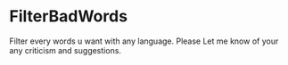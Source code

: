 # FilterBadWords
Filter every words u want with any language.
Please Let me know of your any criticism and suggestions.




